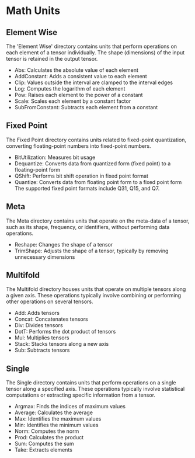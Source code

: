 ﻿# Math Units

## Element Wise
The 'Element Wise' directory contains units that perform operations on each element of a tensor individually. The shape (dimensions) of the input tensor is retained in the output tensor. 
- Abs: Calculates the absolute value of each element
- AddConstant: Adds a consistent value to each element
- Clip: Values outside the interval are clamped to the interval edges
- Log: Computes the logarithm of each element
- Pow: Raises each element to the power of a constant
- Scale: Scales each element by a constant factor
- SubFromConstant: Subtracts each element from a constant

## Fixed Point
The Fixed Point directory contains units related to fixed-point quantization, converting floating-point numbers into fixed-point numbers. 
- BitUtilization: Measures bit usage
- Dequantize: Converts data from quantized form (fixed point) to a floating-point form
- QShift: Performs bit shift operation in fixed point format
- Quantize: Converts data from floating point form to a fixed point form
The supported fixed point formats include Q31, Q15, and Q7.

## Meta
The Meta directory contains units that operate on the meta-data of a tensor, such as its shape, frequency, or identifiers, without performing data operations. 
- Reshape: Changes the shape of a tensor
- TrimShape: Adjusts the shape of a tensor, typically by removing unnecessary dimensions

## Multifold
The Multifold directory houses units that operate on multiple tensors along a given axis. These operations typically involve combining or performing other operations on several tensors.
- Add: Adds tensors
- Concat: Concatenates tensors
- Div: Divides tensors
- DotT: Performs the dot product of tensors
- Mul: Multiplies tensors
- Stack: Stacks tensors along a new axis
- Sub: Subtracts tensors

## Single
The Single directory contains units that perform operations on a single tensor along a specified axis. These operations typically involve statistical computations or extracting specific information from a tensor.
- Argmax: Finds the indices of maximum values
- Average: Calculates the average
- Max: Identifies the maximum values
- Min: Identifies the minimum values
- Norm: Computes the norm
- Prod: Calculates the product
- Sum: Computes the sum
- Take: Extracts elements